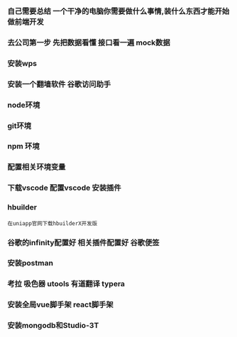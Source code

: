 ### 自己需要总结 一个干净的电脑你需要做什么事情,装什么东西才能开始做前端开发


### 去公司第一步 先把数据看懂 接口看一遍 mock数据

### 安装wps
### 安装一个翻墙软件 谷歌访问助手 
### node环境 
### git环境
### npm 环境
### 配置相关环境变量
### 下载vscode 配置vscode 安装插件
### hbuilder
    在uniapp官网下载hbuilderX开发版
### 谷歌的infinity配置好 相关插件配置好  谷歌便签
### 安装postman
### 考拉  吸色器 utools 有道翻译  typera
### 安装全局vue脚手架 react脚手架
### 安装mongodb和Studio-3T





